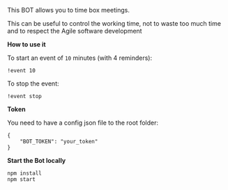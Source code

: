 This BOT allows you to time box meetings. 

This can be useful to control the working time, not to waste too much time and to respect the Agile software development

**How to use it**

To start an event of `10` minutes (with 4 reminders): 
```
!event 10
```

To stop the event:
````
!event stop
````

**Token**

You need to have a config json file to the root folder:
```
{
    "BOT_TOKEN": "your_token"
}
```

**Start the Bot locally**

```
npm install
npm start
```
